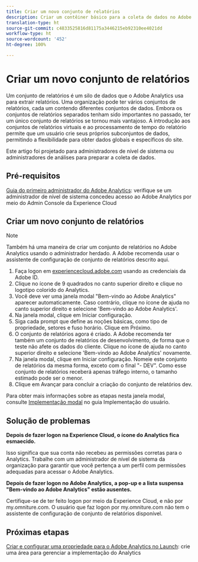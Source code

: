 ```yaml
---
title: Criar um novo conjunto de relatórios
description: Criar um contêiner básico para a coleta de dados no Adobe Analytics.
translation-type: ht
source-git-commit: c4833525816d81175a3446215eb92310ee4021dd
workflow-type: ht
source-wordcount: '452'
ht-degree: 100%

---
```



# Criar um novo conjunto de relatórios

Um conjunto de relatórios é um silo de dados que o Adobe Analytics usa para extrair relatórios. Uma organização pode ter vários conjuntos de relatórios, cada um contendo diferentes conjuntos de dados. Embora os conjuntos de relatórios separados tenham sido importantes no passado, ter um único conjunto de relatórios se tornou mais vantajoso. A introdução aos conjuntos de relatórios virtuais e ao processamento de tempo do relatório permite que um usuário crie seus próprios subconjuntos de dados, permitindo a flexibilidade para obter dados globais e específicos do site.

Este artigo foi projetado para administradores de nível de sistema ou administradores de análises para preparar a coleta de dados.

## Pré-requisitos

[Guia do primeiro administrador do Adobe Analytics](first-admin-guide.md): verifique se um administrador de nível de sistema concedeu acesso ao Adobe Analytics por meio do Admin Console da Experience Cloud

## Criar um novo conjunto de relatórios

>[!NOTE]
>
>Também há uma maneira de criar um conjunto de relatórios no Adobe Analytics usando o administrador herdado. A Adobe recomenda usar o assistente de configuração de conjunto de relatórios descrito aqui.

1. Faça logon em [experiencecloud.adobe.com](https://experiencecloud.adobe.com) usando as credenciais da Adobe ID.
1. Clique no ícone de 9 quadrados no canto superior direito e clique no logotipo colorido do Analytics.
1. Você deve ver uma janela modal &quot;Bem-vindo ao Adobe Analytics&quot; aparecer automaticamente. Caso contrário, clique no ícone de ajuda no canto superior direito e selecione &#39;Bem-vindo ao Adobe Analytics&#39;.
1. Na janela modal, clique em Iniciar configuração.
1. Siga cada prompt que define as noções básicas, como tipo de propriedade, setores e fuso horário. Clique em Próximo.
1. O conjunto de relatórios agora é criado. A Adobe recomenda ter também um conjunto de relatórios de desenvolvimento, de forma que o teste não afete os dados do cliente. Clique no ícone de ajuda no canto superior direito e selecione &#39;Bem-vindo ao Adobe Analytics&#39; novamente.
1. Na janela modal, clique em Iniciar configuração.
Nomeie este conjunto de relatórios da mesma forma, exceto com o final &quot;- DEV&quot;. Como esse conjunto de relatórios receberá apenas tráfego interno, o tamanho estimado pode ser o menor.
1. Clique em Avançar para concluir a criação do conjunto de relatórios dev.

Para obter mais informações sobre as etapas nesta janela modal, consulte [Implementação modal](/help/implement/prepare/implementation-modal.md) no guia Implementação do usuário.

## Solução de problemas

**Depois de fazer logon na Experience Cloud, o ícone do Analytics fica esmaecido.**

Isso significa que sua conta não recebeu as permissões corretas para o Analytics. Trabalhe com um administrador de nível de sistema da organização para garantir que você pertença a um perfil com permissões adequadas para acessar o Adobe Analytics.

**Depois de fazer logon no Adobe Analytics, a pop-up e a lista suspensa &quot;Bem-vindo ao Adobe Analytics&quot; estão ausentes.**

Certifique-se de ter feito logon por meio da Experience Cloud, e não por my.omniture.com. O usuário que faz logon por my.omniture.com não tem o assistente de configuração de conjunto de relatórios disponível.

## Próximas etapas

[Criar e configurar uma propriedade para o Adobe Analytics no Launch](/help/implement/launch/create-analytics-property.md): crie uma área para gerenciar a implementação do Analytics
